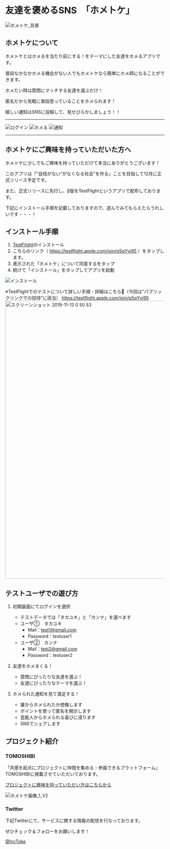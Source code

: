 # 友達を褒めるSNS　「ホメトケ」
 
![ホメトケ_背景](https://user-images.githubusercontent.com/42941654/68219690-be06d780-0029-11ea-8adb-0fd96fbaf92c.jpeg)

## ホメトケについて

ホメトケとはホメるを当たり前にする！をテーマにした友達をホメるアプリです。

普段なかなかホメる機会がない人でもホメトケなら簡単にホメ師になることができます。

ホメたい時は質問にマッチする友達を選ぶだけ！

匿名だから気軽に普段思っていることをホメられます！

嬉しい通知はSNSに投稿して、見せびらかしましょう！！  

***

![ログイン](https://user-images.githubusercontent.com/42941654/68700478-540da580-05c8-11ea-94dc-272a6835f79b.GIF)
![ホメる](https://user-images.githubusercontent.com/42941654/68700051-9e425700-05c7-11ea-8e94-b8623fd11d65.GIF)
![通知](https://user-images.githubusercontent.com/42941654/68700372-24f73400-05c8-11ea-8ac9-b205fbc8e466.GIF)

***

## ホメトケにご興味を持っていただいた方へ

ホメトケに少しでもご興味を持っていただけて本当にありがとうございます！

このアプリは「”自信がない”がなくなる社会”を作る」ことを目指して12月に正式リリース予定です。

また、正式リリースに先行し、β版をTestFlightというアプリで配布しております。

下記にインストール手順を記載しておりますので、遊んでみてもらえたらうれしいです・・・！


## インストール手順

1. [TestFlight](https://apps.apple.com/jp/app/testflight/id899247664)のインストール
2. こちらのリンク（ https://testflight.apple.com/join/p5qYvj95 ）をタップします。
3. 表示された「ホメトケ」について同意するをタップ
4. 続けて「インストール」をタップしてアプリを起動

![インストール](https://user-images.githubusercontent.com/42941654/68700615-8c14e880-05c8-11ea-805a-70eb2405a5ec.GIF)

※TestFlightでのテストについて詳しい手順・詳細はこちら🔽（今回は"パブリックリンクでの招待"に該当）   https://testflight.apple.com/join/p5qYvj95 
<img width="877" alt="スクリーンショット 2019-11-13 0 50 53" src="https://user-images.githubusercontent.com/42941654/68686949-c58d2a00-05af-11ea-88bb-430597f83831.png">

## テストユーザでの遊び方
 
1. 初期画面にてログインを選択
    - テストデータでは「タカユキ」と「カンナ」を選べます
    - ユーザ①　タカユキ
      - Mail：test1@gmail.com
      - Password：testuser1
    - ユーザ②　カンナ
      - Mail：test2@gmail.com
      - Password：testuser2

2. 友達をホメまくる！
    - 質問にぴったりな友達を選ぶ！
    - 友達にぴったりなテーマを選ぶ！

3. ホメられた通知を見て満足する！
    - 誰からホメられたか想像します
    - ポイントを使って匿名を開示します
    - 芸能人からホメられる喜びに浸ります
    - SNSでシェアします
## プロジェクト紹介

### TOMOSHIBI

「共感を起点にプロジェクトに仲間を集める・参画できるプラットフォーム」TOMOSHIBIに掲載させていただいております。

[プロジェクトに興味を持っていただい方はこちらから](https://tomo-shibi.jp/tomoshibi/89/)

![ホメトケ画像_1_V2](https://user-images.githubusercontent.com/42941654/68290186-daa71c00-00ca-11ea-9e6d-c9487aaace75.jpg)


### Twitter

下記Twitterにて、サービスに関する情報の配信を行なっております。

ぜひチェック＆フォローをお願いします！
 
[@IncToke](https://twitter.com/IncToke)



